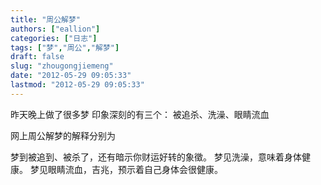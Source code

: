```yaml
---
title: "周公解梦"
authors: ["eallion"]
categories: ["日志"]
tags: ["梦","周公","解梦"]
draft: false
slug: "zhougongjiemeng"
date: "2012-05-29 09:05:33"
lastmod: "2012-05-29 09:05:33"
---
```


昨天晚上做了很多梦
印象深刻的有三个：
被追杀、洗澡、眼睛流血

网上周公解梦的解释分别为

梦到被追到、被杀了，还有暗示你财运好转的象徵。
梦见洗澡，意味着身体健康。
梦见眼睛流血，吉兆，预示着自己身体会很健康。
